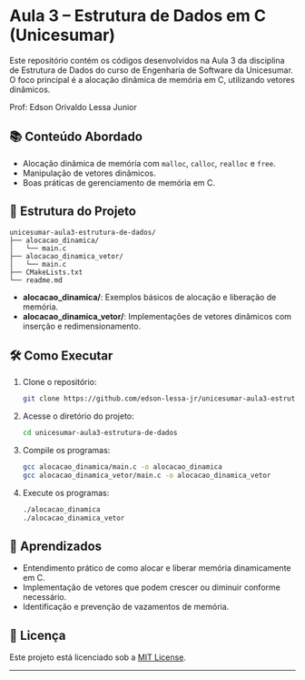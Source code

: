 
# Aula 3 – Estrutura de Dados em C (Unicesumar)

Este repositório contém os códigos desenvolvidos na Aula 3 da disciplina de Estrutura de Dados do curso de Engenharia de Software da Unicesumar. O foco principal é a alocação dinâmica de memória em C, utilizando vetores dinâmicos.

Prof: Edson Orivaldo Lessa Junior

## 📚 Conteúdo Abordado

- Alocação dinâmica de memória com `malloc`, `calloc`, `realloc` e `free`.
- Manipulação de vetores dinâmicos.
- Boas práticas de gerenciamento de memória em C.

## 📁 Estrutura do Projeto

```
unicesumar-aula3-estrutura-de-dados/
├── alocacao_dinamica/
│   └── main.c
├── alocacao_dinamica_vetor/
│   └── main.c
├── CMakeLists.txt
└── readme.md
```

- **alocacao_dinamica/**: Exemplos básicos de alocação e liberação de memória.
- **alocacao_dinamica_vetor/**: Implementações de vetores dinâmicos com inserção e redimensionamento.

## 🛠️ Como Executar

1. Clone o repositório:

   ```bash
   git clone https://github.com/edson-lessa-jr/unicesumar-aula3-estrutura-de-dados.git
   ```

2. Acesse o diretório do projeto:

   ```bash
   cd unicesumar-aula3-estrutura-de-dados
   ```

3. Compile os programas:

   ```bash
   gcc alocacao_dinamica/main.c -o alocacao_dinamica
   gcc alocacao_dinamica_vetor/main.c -o alocacao_dinamica_vetor
   ```

4. Execute os programas:

   ```bash
   ./alocacao_dinamica
   ./alocacao_dinamica_vetor
   ```

## 🧠 Aprendizados

- Entendimento prático de como alocar e liberar memória dinamicamente em C.
- Implementação de vetores que podem crescer ou diminuir conforme necessário.
- Identificação e prevenção de vazamentos de memória.

## 📄 Licença

Este projeto está licenciado sob a [MIT License](LICENSE).

---


